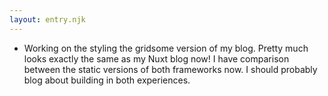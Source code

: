 ```yaml
---
layout: entry.njk
---
```


- Working on the styling the gridsome version of my blog. Pretty much looks exactly the same as my Nuxt blog now! I have comparison between the static versions of both frameworks now. I should probably blog about building in both experiences.
